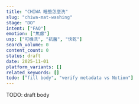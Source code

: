 ```yaml
---
title: "CHIWA 睡墊怎麼洗"
slug: "chiwa-mat-washing"
stage: "DO"
intent: ["FAQ"]
emotion: ["焦慮"]
usp: ["可機洗", "抗菌", "快乾"]
search_volume: 0
content_count: 0
status: draft
date: 2025-11-01
platform_variants: []
related_keywords: []
todo: ["fill body", "verify metadata vs Notion"]
---
```


TODO: draft body
